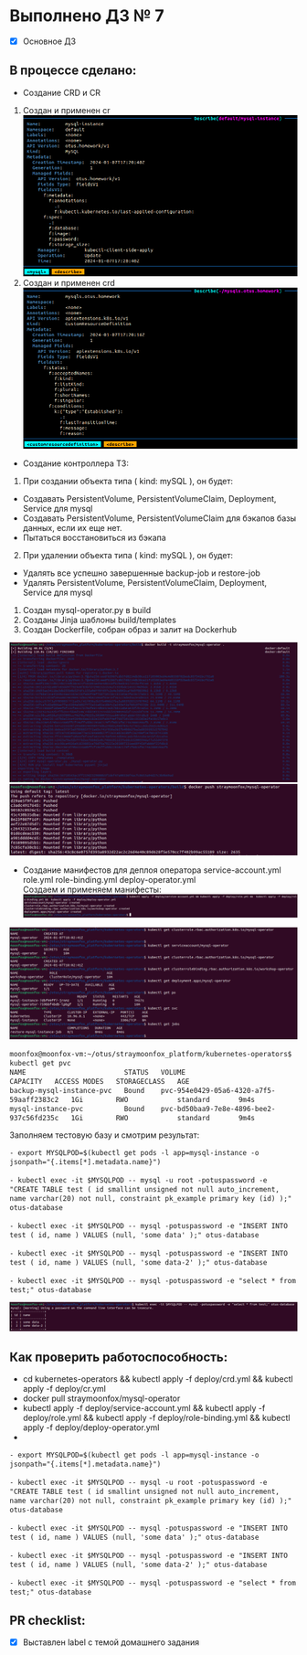 # Выполнено ДЗ № 7

 - [X] Основное ДЗ

## В процессе сделано:
 - Создание CRD и CR
 1. Создан и применен cr
 ![cr](image.png)
 2. Создан и применен crd 
 ![crd](image-1.png)

 - Создание контроллера
 ТЗ: 
  1. При создании объекта типа ( kind: mySQL ), он будет:
  * Cоздавать PersistentVolume, PersistentVolumeClaim, Deployment, Service для mysql
  * Создавать PersistentVolume, PersistentVolumeClaim для бэкапов базы данных, если их еще нет.
  * Пытаться восстановиться из бэкапа
  2. При удалении объекта типа ( kind: mySQL ), он будет:
  * Удалять все успешно завершенные backup-job и restore-job
  * Удалять PersistentVolume, PersistentVolumeClaim, Deployment, Service для mysql
 
  1. Создан mysql-operator.py в build
  2. Созданы Jinja шаблоны build/templates
  3. Создан Dockerfile, собран образ и залит на Dockerhub 

  ![build](image-2.png)
  ![push](image-3.png)

  - Создание манифестов для деплоя оператора service-account.yml role.yml role-binding.yml deploy-operator.yml  
  Создаем и применяем манифесты: 
  ![Manifests](image-4.png)

  ![Result](image-5.png)
  
  ```
  moonfox@moonfox-vm:~/otus/straymoonfox_platform/kubernetes-operators$ kubectl get pvc
NAME                        STATUS   VOLUME                                     CAPACITY   ACCESS MODES   STORAGECLASS   AGE
backup-mysql-instance-pvc   Bound    pvc-954e0429-05a6-4320-a7f5-59aaff2383c2   1Gi        RWO            standard       9m4s
mysql-instance-pvc          Bound    pvc-bd50baa9-7e8e-4896-bee2-937c56fd235c   1Gi        RWO            standard       9m4s
  ```

  Заполняем тестовую базу и смотрим результат:
   ```
 - export MYSQLPOD=$(kubectl get pods -l app=mysql-instance -o jsonpath="{.items[*].metadata.name}")

 - kubectl exec -it $MYSQLPOD -- mysql -u root -potuspassword -e "CREATE TABLE test ( id smallint unsigned not null auto_increment, name varchar(20) not null, constraint pk_example primary key (id) );" otus-database
 
 - kubectl exec -it $MYSQLPOD -- mysql -potuspassword -e "INSERT INTO test ( id, name ) VALUES (null, 'some data' );" otus-database

 - kubectl exec -it $MYSQLPOD -- mysql -potuspassword -e "INSERT INTO test ( id, name ) VALUES (null, 'some data-2' );" otus-database

 - kubectl exec -it $MYSQLPOD -- mysql -potuspassword -e "select * from test;" otus-database

 ```
 ![Result2](image-6.png)


## Как проверить работоспособность:
 - cd kubernetes-operators && kubectl apply -f deploy/crd.yml && kubectl apply -f deploy/cr.yml
 - docker pull straymoonfox/mysql-operator
 - kubectl apply -f deploy/service-account.yml && kubectl apply -f deploy/role.yml &&  kubectl apply -f deploy/role-binding.yml &&  kubectl apply -f deploy/deploy-operator.yml
 -
 ```
 - export MYSQLPOD=$(kubectl get pods -l app=mysql-instance -o jsonpath="{.items[*].metadata.name}")

 - kubectl exec -it $MYSQLPOD -- mysql -u root -potuspassword -e "CREATE TABLE test ( id smallint unsigned not null auto_increment, name varchar(20) not null, constraint pk_example primary key (id) );" otus-database
 
 - kubectl exec -it $MYSQLPOD -- mysql -potuspassword -e "INSERT INTO test ( id, name ) VALUES (null, 'some data' );" otus-database

 - kubectl exec -it $MYSQLPOD -- mysql -potuspassword -e "INSERT INTO test ( id, name ) VALUES (null, 'some data-2' );" otus-database

 - kubectl exec -it $MYSQLPOD -- mysql -potuspassword -e "select * from test;" otus-database

 ```

## PR checklist:
 - [X] Выставлен label с темой домашнего задания